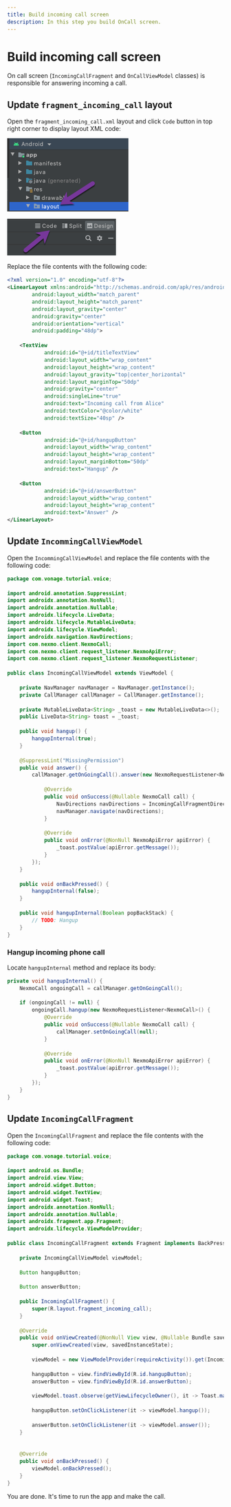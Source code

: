 ```yaml
---
title: Build incoming call screen
description: In this step you build OnCall screen.
---
```


# Build  incoming call screen

On call screen (`IncomingCallFragment` and `OnCallViewModel` classes) is responsible for answering incoming a call.

## Update `fragment_incoming_call` layout

Open the `fragment_incoming_call.xml` layout and click `Code` button in top right corner to display layout XML code:

![](public/screenshots/tutorials/client-sdk/android-shared/layout-resource.png)

![](public/screenshots/tutorials/client-sdk/android-shared/show-code-view.png)

Replace the file contents with the following code:

```xml
<?xml version="1.0" encoding="utf-8"?>
<LinearLayout xmlns:android="http://schemas.android.com/apk/res/android"
        android:layout_width="match_parent"
        android:layout_height="match_parent"
        android:layout_gravity="center"
        android:gravity="center"
        android:orientation="vertical"
        android:padding="48dp">

    <TextView
            android:id="@+id/titleTextView"
            android:layout_width="wrap_content"
            android:layout_height="wrap_content"
            android:layout_gravity="top|center_horizontal"
            android:layout_marginTop="50dp"
            android:gravity="center"
            android:singleLine="true"
            android:text="Incoming call from Alice"
            android:textColor="@color/white"
            android:textSize="40sp" />

    <Button
            android:id="@+id/hangupButton"
            android:layout_width="wrap_content"
            android:layout_height="wrap_content"
            android:layout_marginBottom="50dp"
            android:text="Hangup" />

    <Button
            android:id="@+id/answerButton"
            android:layout_width="wrap_content"
            android:layout_height="wrap_content"
            android:text="Answer" />
</LinearLayout>
```

## Update `IncommingCallViewModel`

Open the `IncommingCallViewModel` and replace the file contents with the following code:

```java
package com.vonage.tutorial.voice;

import android.annotation.SuppressLint;
import androidx.annotation.NonNull;
import androidx.annotation.Nullable;
import androidx.lifecycle.LiveData;
import androidx.lifecycle.MutableLiveData;
import androidx.lifecycle.ViewModel;
import androidx.navigation.NavDirections;
import com.nexmo.client.NexmoCall;
import com.nexmo.client.request_listener.NexmoApiError;
import com.nexmo.client.request_listener.NexmoRequestListener;

public class IncomingCallViewModel extends ViewModel {

    private NavManager navManager = NavManager.getInstance();
    private CallManager callManager = CallManager.getInstance();

    private MutableLiveData<String> _toast = new MutableLiveData<>();
    public LiveData<String> toast = _toast;

    public void hangup() {
        hangupInternal(true);
    }

    @SuppressLint("MissingPermission")
    public void answer() {
        callManager.getOnGoingCall().answer(new NexmoRequestListener<NexmoCall>() {

            @Override
            public void onSuccess(@Nullable NexmoCall call) {
                NavDirections navDirections = IncomingCallFragmentDirections.actionIncomingCallFragmentToOnCallFragment();
                navManager.navigate(navDirections);
            }

            @Override
            public void onError(@NonNull NexmoApiError apiError) {
                _toast.postValue(apiError.getMessage());
            }
        });
    }

    public void onBackPressed() {
        hangupInternal(false);
    }

    public void hangupInternal(Boolean popBackStack) {
        // TODO: Hangup
    }
}
```

### Hangup incoming phone call

Locate `hangupInternal` method and replace its body:


```java
private void hangupInternal() {
    NexmoCall ongoingCall = callManager.getOnGoingCall();

    if (ongoingCall != null) {
        ongoingCall.hangup(new NexmoRequestListener<NexmoCall>() {
            @Override
            public void onSuccess(@Nullable NexmoCall call) {
                callManager.setOnGoingCall(null);
            }

            @Override
            public void onError(@NonNull NexmoApiError apiError) {
                _toast.postValue(apiError.getMessage());
            }
        });
    }
}
```

## Update `IncomingCallFragment`

Open the `IncomingCallFragment` and replace the file contents with the following code:

```java
package com.vonage.tutorial.voice;

import android.os.Bundle;
import android.view.View;
import android.widget.Button;
import android.widget.TextView;
import android.widget.Toast;
import androidx.annotation.NonNull;
import androidx.annotation.Nullable;
import androidx.fragment.app.Fragment;
import androidx.lifecycle.ViewModelProvider;

public class IncomingCallFragment extends Fragment implements BackPressHandler {

    private IncomingCallViewModel viewModel;

    Button hangupButton;

    Button answerButton;

    public IncomingCallFragment() {
        super(R.layout.fragment_incoming_call);
    }

    @Override
    public void onViewCreated(@NonNull View view, @Nullable Bundle savedInstanceState) {
        super.onViewCreated(view, savedInstanceState);

        viewModel = new ViewModelProvider(requireActivity()).get(IncomingCallViewModel.class);

        hangupButton = view.findViewById(R.id.hangupButton);
        answerButton = view.findViewById(R.id.answerButton);

        viewModel.toast.observe(getViewLifecycleOwner(), it -> Toast.makeText(requireActivity(), it, Toast.LENGTH_SHORT));

        hangupButton.setOnClickListener(it -> viewModel.hangup());

        answerButton.setOnClickListener(it -> viewModel.answer());
    }


    @Override
    public void onBackPressed() {
        viewModel.onBackPressed();
    }
}
```

You are done. It's time to run the app and make the call.
